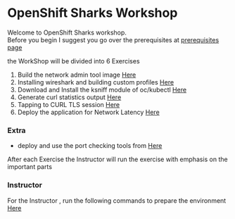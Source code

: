 # OpenShift Sharks Workshop

Welcome to OpenShift Sharks workshop.  
Before you begin I suggest you go over the prerequisites at [prerequisites page](prerequisites.md)

the WorkShop will be divided into 6 Exercises

1. Build the network admin tool image [Here](Exercise-1/Exercise-1.md)
2. Installing wireshark and building custom profiles [Here](Exercise-2/README.md)
3. Download and Install the ksniff module of oc/kubectl [Here](Exercise-3/Exercise-3.md)
4. Generate curl statistics output [Here](Exercise-4/Exercise-4.md)
5. Tapping to CURL TLS session [Here](Exercise-5/Exercise-5.md)
6. Deploy the application for Network Latency [Here](Exercise-6/Exercise-6.md)

### Extra
* deploy and use the port checking tools from [Here](Extra/extra.md)

After each Exercise the Instructor will run the exercise with emphasis on the important parts

### Instructor
For the Instructor , run the following commands to prepare the environment [Here](Instructor/README.md)
